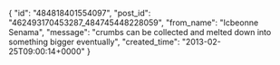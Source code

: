  {
   "id": "484818401554097",
   "post_id": "462493170453287_484745448228059",
   "from_name": "Icbeonne Senama",
   "message": "crumbs can be collected and melted down into something bigger eventually",
   "created_time": "2013-02-25T09:00:14+0000"
 }
